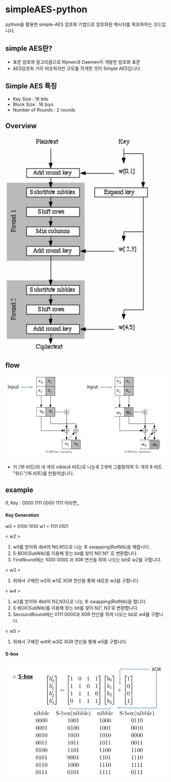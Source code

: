 # simpleAES-python

python을 활용한 simple-AES 암호화 기법으로 암호화된 메시지를 복호화하는 코드입니다.

## simple AES란?
- 표준 암호화 알고리즘으로 Rijmen과 Daemen이 개발한 암호화 표준
- AES암호화 거의 비슷하지만 규모를 작게한 것이 Simple AES입니다.

## Simple AES 특징
- Key Size : 16 bits
- Block Size : 16 biys
- Number of Rounds : 2 rounds

## Overview
![overview](./image/simpleAES_Overview.png)

##  flow
![keyexpansion](./image/keyExpansion.png)
- 키 (16 비트)의 네 개의 nible(4 비트)로 나눈후 2개씩 그룹핑하여 두 개의 8 비트 "워드"(16 비트)를 만들어냅니다.

## example
if, Key : 0000 1111 0000 1111 이라면,,

####  Key Generation
w0 = 0100 1010
w1 = 1111 0101

< w2 >
1) w0를 받아와 4bit의 N0,N1으로 나눈 후 swapping(RotNib)을 해줍니다.
2) S-BOX(SubNib)를 이용해 맞는 bit를 찾아 N0’,N1’ 로 변환합니다.
3) FirstRound에는 1000 0000 과 X0R 연산을 하여 나오는 bit로 w2를 구합니다.

< w3 >
1) 위에서 구해진 w2와 w1로 XOR 연산을 통해 새로운 w3을 구합니다.

< w4 >
1) w2를 받아와 4bit의 N2,N3으로 나눈 후 swapping(RotNib)을 합니다.
2) S-BOX(SubNib)를 이용해 맞는 bit를 찾아 N2’, N3’로 변환합니다.
3) SecoundRound에는 0111 0000과 XOR 연산을 하여 나오는 bit로 w4를 구합니다.

< w5 >
1) 위에서 구해진 w4와 w3로 XOR 연산을 통해 w5를 구합니다.

#### S-box
![s-box](./image/s-box.png)